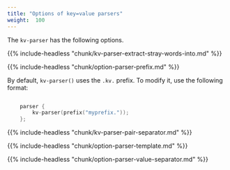 ```yaml
---
title: "Options of key=value parsers"
weight:  100
---
```

<!-- DISCLAIMER: This file is based on the syslog-ng Open Source Edition documentation https://github.com/balabit/syslog-ng-ose-guides/commit/2f4a52ee61d1ea9ad27cb4f3168b95408fddfdf2 and is used under the terms of The syslog-ng Open Source Edition Documentation License. The file has been modified by Axoflow. -->

The `kv-parser` has the following options.

{{% include-headless "chunk/kv-parser-extract-stray-words-into.md" %}}


{{% include-headless "chunk/option-parser-prefix.md" %}}

By default, `kv-parser()` uses the `.kv.` prefix. To modify it, use the following format:

```c

    parser {
        kv-parser(prefix("myprefix."));
    };

```


{{% include-headless "chunk/kv-parser-pair-separator.md" %}}

{{% include-headless "chunk/option-parser-template.md" %}}

{{% include-headless "chunk/option-parser-value-separator.md" %}}

